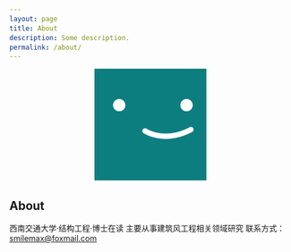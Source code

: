 ```yaml
---
layout: page
title: About
description: Some description.
permalink: /about/
---
```


<center><img class="img-rounded" src="/assets/img/uploads/profile.png" alt="Thiago Rossener" width="200"></center>

## About
西南交通大学·结构工程·博士在读
主要从事建筑风工程相关领域研究
联系方式：smilemax@foxmail.com
